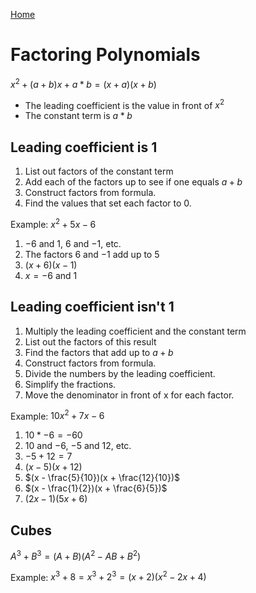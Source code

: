 [Home](../README.md)

# Factoring Polynomials

$x^2 + (a+b)x + a*b = (x + a)(x + b)$
- The leading coefficient is the value in front of $x^2$
- The constant term is $a * b$

## Leading coefficient is 1
1. List out factors of the constant term
2. Add each of the factors up to see if one equals $a+b$
3. Construct factors from formula.
4. Find the values that set each factor to 0.

Example: $x^2 + 5x - 6$

1. $-6$ and $1$,  $6$ and $-1$, etc.
2. The factors $6$ and $-1$ add up to $5$
3. $(x + 6)(x - 1)$
4. $x = -6$ and $1$

## Leading coefficient isn't 1
1. Multiply the leading coefficient and the constant term
2. List out the factors of this result
3. Find the factors that add up to $a+b$
4. Construct factors from formula.
5. Divide the numbers by the leading coefficient.
6. Simplify the fractions.
7. Move the denominator in front of x for each factor.

Example: $10x^2 + 7x - 6$

1. $10 * -6 = -60$
2. $10$ and $-6$, $-5$ and $12$, etc.
3. $-5 + 12 = 7$
4. $(x - 5)(x + 12)$
5. $(x - \frac{5}{10})(x + \frac{12}{10})$
6. $(x - \frac{1}{2})(x + \frac{6}{5})$
7. $(2x - 1)(5x + 6)$

## Cubes

$A^3 + B^3 = (A+B)(A^2 - AB + B^2)$

Example: $x^3 + 8 = x^3 + 2^3 = (x+2)(x^2 - 2x + 4)$
